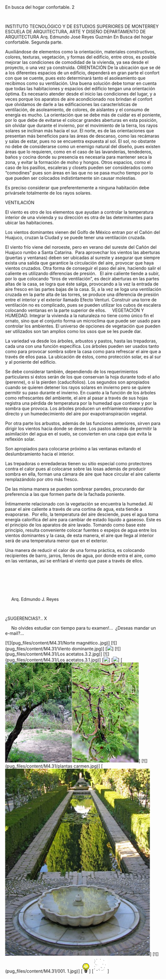 

En busca del hogar 
 confortable. 2 




 


INSTITUTO TECNOLÓGICO Y DE ESTUDIOS SUPERIORES 
 DE MONTERREY
ESCUELA DE ARQUITECTURA, ARTE Y 
 DISEÑO
DEPARTAMENTO DE 
 ARQUITECTURA
Arq. Edmundo José Reyes 
 Guzmán
En Busca del hogar confortable. Segunda 
 parte.


Auxiliándose de elementos como la orientación, 
 materiales constructivos, colores, texturas, vegetación, y formas del 
 edificio, entre otros, es posible mejorar las condiciones de comodidad 
 de la vivienda, ya sea desde el proyecto, o una vez ya 
 construida.
ORIENTACIÓN
De la ubicación que se dé a los 
 diferentes espacios de un edificio, dependerá en gran parte el 
 confort con que se cuente, pues esto determinará tanto 
 el asoleamiento que recibimos como su 
 ventilación.
Una buena solución debe tomar en cuenta que todas las 
 habitaciones y espacios del edificio tengan una orientación 
 óptima. 
Es necesario atender desde el inicio las 
 condiciones del lugar, y a veces porque los aparatos de 
 aire acondicionado nos brindan el confort que olvidamos de darle a las 
 edificaciones las características de ventilación, de 
 asoleamiento, de colores, de aislantes y el consumo de energía 
 es mucho.
La orientación que se debe más de cuidar 
 es el poniente, por lo que debe de evitarse el colocar grandes aberturas 
 en esta posición, sin olvidar que durante el invierno, por el movimiento 
 de la tierra, los rayos solares se inclinan más hacia el 
 sur.
El norte, es de las orientaciones que 
 presentan más beneficios para las áreas de descanso, como las 
 recámaras y salas de estar, pues no se encuentra expuesta al 
 sol.
El sol, no obstante no debe de 
 considerarse como un enemigo natural del diseño, pues existen áreas que 
 lo requieren, como en el caso de las lavanderías, tendederos, 
 baños y cocina donde su presencia es necesaria para mantener 
 seca la zona, y evitar la formación de moho y 
 hongos.
Otros espacios, como el caso de los pasillos, 
 escaleras y closets pueden ser considerados como “comodines” 
 pues son áreas en las que no se pasa mucho tiempo por lo que pueden ser 
 colocados indistintamente sin causar molestias. 
 
Es preciso considerar que preferentemente a ninguna 
 habitación debe privársele totalmente de los rayos 
 solares.


VENTILACIÓN 
 
El viento es otro de los elementos 
 que ayudan a controlar la temperatura interior de una vivienda y su 
 dirección es otra de las determinantes para ubicar las habitaciones. 
 
Los vientos dominantes vienen del Golfo 
 de México entran por el Cañón del Huajuco, cruzan la Ciudad y se puede 
 tener una ventilación cruzada. 

El viento frío viene del noroeste, pero 
 en verano del sureste del Cañón del Huajuco rumbo a 
 Santa Catarina.
 Para aprovechar los vientos las aberturas (puertas y 
 ventanas) deben ser ubicadas al sureste y asegurar que siempre exista 
 una salida que garantice la circulación del aire, provocar que haya 
 vientos cruzados. 
Otra forma de conseguir el paso del aire, haciendo salir 
 el caliente es utilizando diferencias de presión. 
 
El aire caliente tiende a subir, por lo que 
 colocando “tiros de ventilación”, es decir aberturas en 
 las partes altas de la casa, se logra que éste salga, provocando a la 
 vez la entrada de aire fresco en las partes bajas de la casa. 
 Si, a la vez se loga una ventilación cruzada en la parte 
 alta de las torres, se produce una diferencia de presión entre el 
 interior y el exterior llamado Efecto Venturi.
Construir una torre de ventilación no es 
 complicado, pues se pueden utilizar los cubos de escalera colocando 
 ventanas en la parte superior de ellos.
 
 
VEGETACIÓN Y 
 HUMEDAD.
Integrar la vivienda a la 
 naturaleza no tiene como único fin el ornato, sino que 
 el conjunto forma un microclima que puede ser usado para controlar los 
 ambientes. 
El universo de opciones de vegetación que pueden ser 
 utilizados son tan amplios como los usos que se les puede dar.

La variedad va desde los árboles, arbustos y 
 pastos, hasta las trepadoras, cada una con una función 
 específica. 
Los árboles pueden ser usados tanto como para provocar 
 sombra sobre la casa como para refrescar el aire que a través de ellos 
 pasa. 
La ubicación de éstos, como protección solar, es 
 al sur y al poniente del 
 edificio.


Se debe considerar también, dependiendo de los 
 requerimientos particulares si éstos serán de los que conservan la hoja 
 durante todo el año (perenne), o si la pierden 
 (caducifolios). 
Los segundos son apropiados cuando se quieren detener los 
 rayos solares en invierno pero se quiere permitir su paso durante el 
 invierno.
En cuanto a la función de los árboles como refrescantes 
 del ambiente, el aire al pasar a través de sus hojas registra una 
 pérdida de temperatura por la humedad que contiene y 
 por la sombra que provoca.
Los árboles producen un enfriamiento evaporativo 
 directo y un humedecimiento del aire por 
 evapotranspiración vegetal.

Por otra parte los arbustos, además de las funciones 
 anteriores, sirven para dirigir los vientos hacia donde 
 se desee.
Los pastos además de permitir la 
 asimilación del agua en el suelo, se convierten en una 
 capa que evita la reflexión solar.

Son apropiados para colocarse próximo a las ventanas 
 evitando el deslumbramiento hacia el interior. 
 
Las trepadoras o enredaderas tienen su 
 sitio especial como protectores contra el calor pues al colocarse sobre 
 las losas además de producir sombra en ella, forman una cámara de aire 
 que hace circular el aire caliente remplazándolo por otro más fresco. 
 

De las misma manera se pueden sombrear paredes, procurando 
 dar preferencia a las que formen parte de la fachada poniente. 
 
Íntimamente relacionado con la vegetación se encuentra la 
 humedad. 
Al pasar el aire caliente a través de una 
 cortina de agua, esta tiende a evaporarse. 
 Por ello, la 
 temperatura del aire desciende, pues el agua toma energía calorífica del 
 aire para cambiar de estado líquido a gaseoso. Este es el principio de 
 los aparatos de aire lavado.
Tomando como base este principio, resulta 
 conveniente colocar fuentes o espejos de agua entre los 
 vientos dominantes y la casa, de esta manera, el aire 
 que llega al interior será de una temperatura menor que en el exterior. 
 
Una manera de reducir el calor de una forma práctica, es 
 colocando recipientes de barro, jarros, llenos de agua, por donde entra 
 el aire, como en las ventanas, así se enfriará el viento que pase a 
 través de ellos.

 



 




 

 
 
 Arq. Edmundo J. 
 Reyes

 








¿SUGERENCIAS?.. 
X


     No 
 olvides estudiar con tiempo para tu examen!... 
 ¿Deseas mandar un e-mail?...


[![](pug_files/content/M4.31/Norte magnético..jpg)]
[![](pug_files/content/M4.31/Viento dominante.jpg)]
[![](pug_files/content/M4.31/cañondelhuajuco.jpg)]
[![](pug_files/content/M4.31/Los acetatos.3.2.jpg)]
[![](pug_files/content/M4.31/Los acetatos.3.1.jpg)]
[![](pug_files/content/M4.31/árbol.jpg)]
[![](pug_files/content/M4.31/árbol.jpg)]
[![](pug_files/content/M4.31/Huizache.jpg)]
[![](pug_files/content/M4.31/plantas carmen.jpg)]
[![](pug_files/content/M4.31/Evaporacionpasiva.jpg)]
[![](pug_files/content/M4.31/001.  1.jpg)]
[![](pug_files/content/M4.31/sugerencias.gif)]
[![](pug_files/content/M4.31/email_41.gif)]
